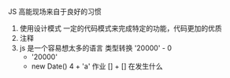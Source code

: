 JS 高能现场来自于良好的习惯



1. 使用设计模式
  一定的代码模式来完成特定的功能，代码更加的优质
2. 注释
3. js 是一个容易想太多的语言  类型转换 
   '20000' - 0 
   + '20000'
   + new Date()
   4 + 'a'
   作业   [] + [] 在发生什么
   